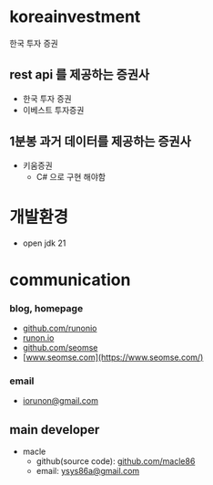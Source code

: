 # koreainvestment
한국 투자 증권

## rest api 를 제공하는 증권사
- 한국 투자 증권
- 이베스트 투자증권

## 1분봉 과거 데이터를 제공하는 증권사
- 키움증권 
  - C# 으로 구현 해야함

# 개발환경
- open jdk 21

# communication
### blog, homepage
- [github.com/runonio](https://github.com/runonio)
- [runon.io](https://runon.io)
- [github.com/seomse](https://github.com/seomse)
- [www.seomse.com](https://www.seomse.com/)


### email
- iorunon@gmail.com

## main developer
- macle
  - github(source code): [github.com/macle86](https://github.com/macle86)
  - email: ysys86a@gmail.com
